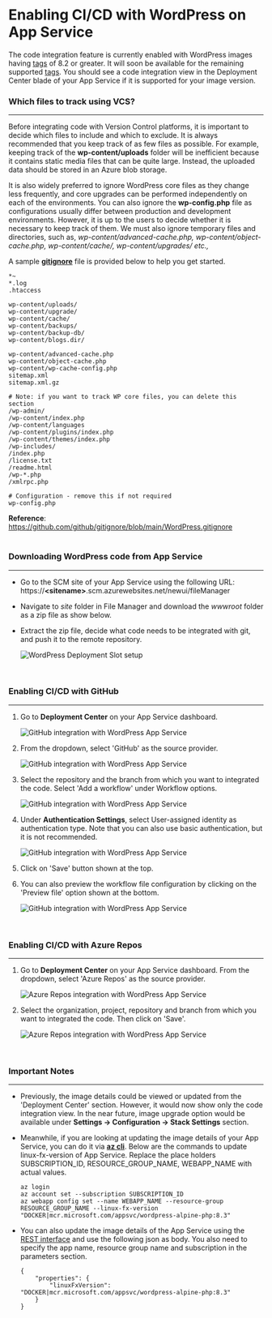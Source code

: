 # Enabling CI/CD with WordPress on App Service

The code integration feature is currently enabled with WordPress images having  [tags](https://github.com/Azure/wordpress-linux-appservice/tree/main?tab=readme-ov-file#image-details) of 8.2 or greater. It will soon be available for the remaining supported [tags](https://github.com/Azure/wordpress-linux-appservice/tree/main?tab=readme-ov-file#image-details). You should see a code integration view in the Deployment Center blade of your App Service if it is supported for your image version.

### Which files to track using VCS?
---
Before integrating code with Version Control platforms, it is important to decide which files to include and which to exclude. It is always recommended that you keep track of as few files as possible. For example, keeping track of the **wp-content/uploads** folder will be inefficient because it contains static media files that can be quite large. Instead, the uploaded data should be stored in an Azure blob storage. 

It is also widely preferred to ignore WordPress core files as they change less frequently, and core upgrades can be performed independently on each of the environments. You can also ignore the **wp-config.php** file as configurations usually differ between production and development environments. However, it is up to the users to decide whether it is necessary to keep track of them. We must also ignore temporary files and directories, such as, _wp-content/advanced-cache.php, wp-content/object-cache.php, wp-content/cache/, wp-content/upgrades/ etc.,_ 

A sample **[gitignore](./files/gitignore)** file is provided below to help you get started.
```
*~
*.log
.htaccess

wp-content/uploads/
wp-content/upgrade/
wp-content/cache/
wp-content/backups/
wp-content/backup-db/
wp-content/blogs.dir/

wp-content/advanced-cache.php
wp-content/object-cache.php
wp-content/wp-cache-config.php
sitemap.xml
sitemap.xml.gz

# Note: if you want to track WP core files, you can delete this section
/wp-admin/
/wp-content/index.php
/wp-content/languages
/wp-content/plugins/index.php
/wp-content/themes/index.php
/wp-includes/
/index.php
/license.txt
/readme.html
/wp-*.php
/xmlrpc.php

# Configuration - remove this if not required
wp-config.php

```

**Reference**: https://github.com/github/gitignore/blob/main/WordPress.gitignore
<br><br>

### Downloading WordPress code from App Service
---
- Go to the SCM site of your App Service using the following URL: https://**\<sitename\>**.scm.azurewebsites.net/newui/fileManager

- Navigate to *site* folder in File Manager and download the *wwwroot* folder as a zip file as show below.

- Extract the zip file, decide what code needs to be integrated with git, and push it to the remote repository.

    ![WordPress Deployment Slot setup](./media/cicd/download_code_from_scm.png)

<br>

### Enabling CI/CD with GitHub
---
1. Go to **Deployment Center** on your App Service dashboard.

    ![GitHub integration with WordPress App Service](./media/cicd/appservice_github_devops-1.png)

2. From the dropdown, select 'GitHub' as the source provider.

    ![GitHub integration with WordPress App Service](./media/cicd/appservice_github_devops-2.png)

3. Select the repository and the branch from which you want to integrated the code. Select 'Add a workflow' under Workflow options.

    ![GitHub integration with WordPress App Service](./media/cicd/appservice_github_devops-3.png)

4. Under **Authentication Settings**, select User-assigned identity as authentication type. Note that you can also use basic authentication, but it is not recommended. 

    ![GitHub integration with WordPress App Service](./media/cicd/appservice_github_devops-4.png)

5. Click on 'Save' button shown at the top.

6. You can also preview the workflow file configuration by clicking on the 'Preview file' option shown at the bottom.

    ![GitHub integration with WordPress App Service](./media/cicd/appservice_github_devops-5.png)

<br>

### Enabling CI/CD with Azure Repos
---
1. Go to **Deployment Center** on your App Service dashboard. From the dropdown, select 'Azure Repos' as the source provider.

    ![Azure Repos integration with WordPress App Service](./media/cicd/appservice_github_devops-1.png)

2. Select the organization, project, repository and branch from which you want to integrated the code. Then click on 'Save'.

    ![Azure Repos integration with WordPress App Service](./media/cicd/appservice_azure_devops-1.png)

<br>

### Important Notes
---
- Previously, the image details could be viewed or updated from the 'Deployment Center' section. However, it would now show only the code integration view. In the near future, image upgrade option would be available under **Settings -> Configuration -> Stack Settings** section.

- Meanwhile, if you are looking at updating the image details of your App Service, you can do it via **[az cli](https://learn.microsoft.com/en-us/cli/azure/webapp/config?view=azure-cli-latest#az-webapp-config-set)**. Below are the commands to update linux-fx-version of App Service. Replace the place holders SUBSCRIPTION_ID, RESOURCE_GROUP_NAME, WEBAPP_NAME with actual values.

    ```
    az login
    az account set --subscription SUBSCRIPTION_ID
    az webapp config set --name WEBAPP_NAME --resource-group RESOURCE_GROUP_NAME --linux-fx-version "DOCKER|mcr.microsoft.com/appsvc/wordpress-alpine-php:8.3"
    ```
- You can also update the image details of the App Service using the [REST interface](https://learn.microsoft.com/en-us/rest/api/appservice/web-apps/create-or-update-configuration?view=rest-appservice-2022-03-01#code-try-0) and use the following json as body. You also need to specify the app name, resource group name and subscription in the parameters section.

    ```
    {
        "properties": {
            "linuxFxVersion": "DOCKER|mcr.microsoft.com/appsvc/wordpress-alpine-php:8.3"
        }
    }
    ```
